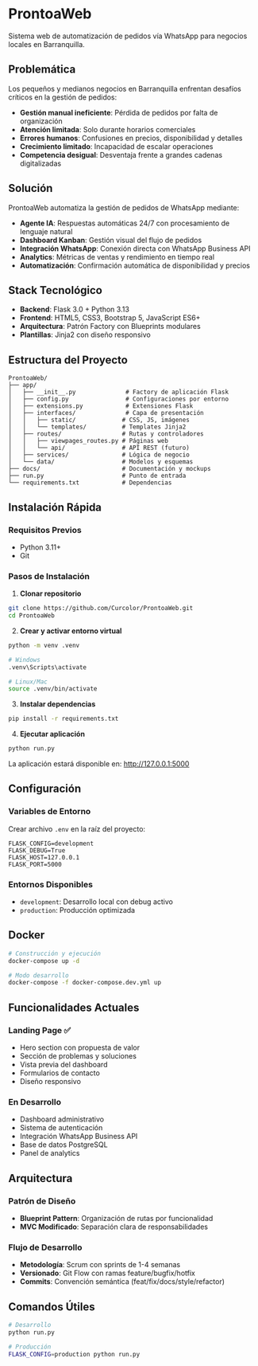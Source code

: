 # ProntoaWeb

Sistema web de automatización de pedidos vía WhatsApp para negocios locales en Barranquilla.

## Problemática

Los pequeños y medianos negocios en Barranquilla enfrentan desafíos críticos en la gestión de pedidos:

- **Gestión manual ineficiente**: Pérdida de pedidos por falta de organización
- **Atención limitada**: Solo durante horarios comerciales
- **Errores humanos**: Confusiones en precios, disponibilidad y detalles
- **Crecimiento limitado**: Incapacidad de escalar operaciones
- **Competencia desigual**: Desventaja frente a grandes cadenas digitalizadas

## Solución

ProntoaWeb automatiza la gestión de pedidos de WhatsApp mediante:

- **Agente IA**: Respuestas automáticas 24/7 con procesamiento de lenguaje natural
- **Dashboard Kanban**: Gestión visual del flujo de pedidos
- **Integración WhatsApp**: Conexión directa con WhatsApp Business API
- **Analytics**: Métricas de ventas y rendimiento en tiempo real
- **Automatización**: Confirmación automática de disponibilidad y precios

## Stack Tecnológico

- **Backend**: Flask 3.0 + Python 3.13
- **Frontend**: HTML5, CSS3, Bootstrap 5, JavaScript ES6+
- **Arquitectura**: Patrón Factory con Blueprints modulares
- **Plantillas**: Jinja2 con diseño responsivo

## Estructura del Proyecto

```
ProntoaWeb/
├── app/
│   ├── __init__.py              # Factory de aplicación Flask
│   ├── config.py                # Configuraciones por entorno
│   ├── extensions.py            # Extensiones Flask
│   ├── interfaces/              # Capa de presentación
│   │   ├── static/             # CSS, JS, imágenes
│   │   └── templates/          # Templates Jinja2
│   ├── routes/                 # Rutas y controladores
│   │   ├── viewpages_routes.py # Páginas web
│   │   └── api/                # API REST (futuro)
│   ├── services/               # Lógica de negocio
│   └── data/                   # Modelos y esquemas
├── docs/                       # Documentación y mockups
├── run.py                      # Punto de entrada
└── requirements.txt            # Dependencias
```

## Instalación Rápida

### Requisitos Previos
- Python 3.11+ 
- Git

### Pasos de Instalación

1. **Clonar repositorio**
```bash
git clone https://github.com/Curcolor/ProntoaWeb.git
cd ProntoaWeb
```

2. **Crear y activar entorno virtual**
```bash
python -m venv .venv

# Windows
.venv\Scripts\activate

# Linux/Mac
source .venv/bin/activate
```

3. **Instalar dependencias**
```bash
pip install -r requirements.txt
```

4. **Ejecutar aplicación**
```bash
python run.py
```

La aplicación estará disponible en: http://127.0.0.1:5000

## Configuración

### Variables de Entorno
Crear archivo `.env` en la raíz del proyecto:

```env
FLASK_CONFIG=development
FLASK_DEBUG=True
FLASK_HOST=127.0.0.1
FLASK_PORT=5000
```

### Entornos Disponibles
- `development`: Desarrollo local con debug activo
- `production`: Producción optimizada

## Docker

```bash
# Construcción y ejecución
docker-compose up -d

# Modo desarrollo
docker-compose -f docker-compose.dev.yml up
```

## Funcionalidades Actuales

### Landing Page ✅
- Hero section con propuesta de valor
- Sección de problemas y soluciones
- Vista previa del dashboard
- Formularios de contacto
- Diseño responsivo

### En Desarrollo 
- Dashboard administrativo
- Sistema de autenticación
- Integración WhatsApp Business API
- Base de datos PostgreSQL
- Panel de analytics

## Arquitectura

### Patrón de Diseño
- **Blueprint Pattern**: Organización de rutas por funcionalidad
- **MVC Modificado**: Separación clara de responsabilidades

### Flujo de Desarrollo
- **Metodología**: Scrum con sprints de 1-4 semanas
- **Versionado**: Git Flow con ramas feature/bugfix/hotfix
- **Commits**: Convención semántica (feat/fix/docs/style/refactor)

## Comandos Útiles

```bash
# Desarrollo
python run.py

# Producción
FLASK_CONFIG=production python run.py
```